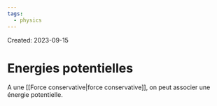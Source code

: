 ```yaml
---
tags:
  - physics
---
```

Created: 2023-09-15

# Energies potentielles



A une [[Force conservative|force conservative]], on peut associer une énergie potentielle.